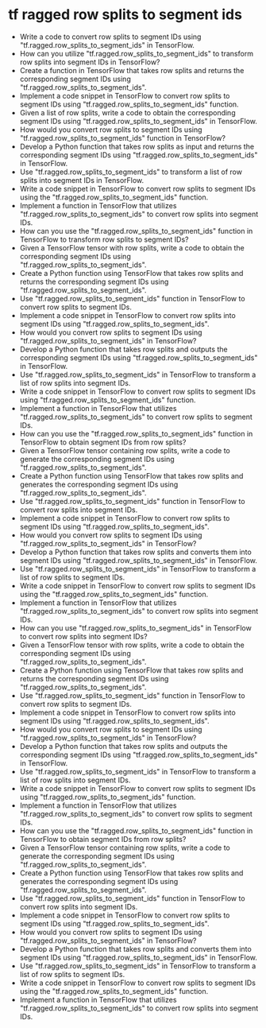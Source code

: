 # tf ragged row splits to segment ids

- Write a code to convert row splits to segment IDs using "tf.ragged.row_splits_to_segment_ids" in TensorFlow.
- How can you utilize "tf.ragged.row_splits_to_segment_ids" to transform row splits into segment IDs in TensorFlow?
- Create a function in TensorFlow that takes row splits and returns the corresponding segment IDs using "tf.ragged.row_splits_to_segment_ids".
- Implement a code snippet in TensorFlow to convert row splits to segment IDs using "tf.ragged.row_splits_to_segment_ids" function.
- Given a list of row splits, write a code to obtain the corresponding segment IDs using "tf.ragged.row_splits_to_segment_ids" in TensorFlow.
- How would you convert row splits to segment IDs using "tf.ragged.row_splits_to_segment_ids" function in TensorFlow?
- Develop a Python function that takes row splits as input and returns the corresponding segment IDs using "tf.ragged.row_splits_to_segment_ids" in TensorFlow.
- Use "tf.ragged.row_splits_to_segment_ids" to transform a list of row splits into segment IDs in TensorFlow.
- Write a code snippet in TensorFlow to convert row splits to segment IDs using the "tf.ragged.row_splits_to_segment_ids" function.
- Implement a function in TensorFlow that utilizes "tf.ragged.row_splits_to_segment_ids" to convert row splits into segment IDs.
- How can you use the "tf.ragged.row_splits_to_segment_ids" function in TensorFlow to transform row splits to segment IDs?
- Given a TensorFlow tensor with row splits, write a code to obtain the corresponding segment IDs using "tf.ragged.row_splits_to_segment_ids".
- Create a Python function using TensorFlow that takes row splits and returns the corresponding segment IDs using "tf.ragged.row_splits_to_segment_ids".
- Use "tf.ragged.row_splits_to_segment_ids" function in TensorFlow to convert row splits to segment IDs.
- Implement a code snippet in TensorFlow to convert row splits into segment IDs using "tf.ragged.row_splits_to_segment_ids".
- How would you convert row splits to segment IDs using "tf.ragged.row_splits_to_segment_ids" in TensorFlow?
- Develop a Python function that takes row splits and outputs the corresponding segment IDs using "tf.ragged.row_splits_to_segment_ids" in TensorFlow.
- Use "tf.ragged.row_splits_to_segment_ids" in TensorFlow to transform a list of row splits into segment IDs.
- Write a code snippet in TensorFlow to convert row splits to segment IDs using "tf.ragged.row_splits_to_segment_ids" function.
- Implement a function in TensorFlow that utilizes "tf.ragged.row_splits_to_segment_ids" to convert row splits to segment IDs.
- How can you use the "tf.ragged.row_splits_to_segment_ids" function in TensorFlow to obtain segment IDs from row splits?
- Given a TensorFlow tensor containing row splits, write a code to generate the corresponding segment IDs using "tf.ragged.row_splits_to_segment_ids".
- Create a Python function using TensorFlow that takes row splits and generates the corresponding segment IDs using "tf.ragged.row_splits_to_segment_ids".
- Use "tf.ragged.row_splits_to_segment_ids" function in TensorFlow to convert row splits into segment IDs.
- Implement a code snippet in TensorFlow to convert row splits to segment IDs using "tf.ragged.row_splits_to_segment_ids".
- How would you convert row splits to segment IDs using "tf.ragged.row_splits_to_segment_ids" in TensorFlow?
- Develop a Python function that takes row splits and converts them into segment IDs using "tf.ragged.row_splits_to_segment_ids" in TensorFlow.
- Use "tf.ragged.row_splits_to_segment_ids" in TensorFlow to transform a list of row splits to segment IDs.
- Write a code snippet in TensorFlow to convert row splits to segment IDs using the "tf.ragged.row_splits_to_segment_ids" function.
- Implement a function in TensorFlow that utilizes "tf.ragged.row_splits_to_segment_ids" to convert row splits into segment IDs.
- How can you use "tf.ragged.row_splits_to_segment_ids" in TensorFlow to convert row splits into segment IDs?
- Given a TensorFlow tensor with row splits, write a code to obtain the corresponding segment IDs using "tf.ragged.row_splits_to_segment_ids".
- Create a Python function using TensorFlow that takes row splits and returns the corresponding segment IDs using "tf.ragged.row_splits_to_segment_ids".
- Use "tf.ragged.row_splits_to_segment_ids" function in TensorFlow to convert row splits to segment IDs.
- Implement a code snippet in TensorFlow to convert row splits into segment IDs using "tf.ragged.row_splits_to_segment_ids".
- How would you convert row splits to segment IDs using "tf.ragged.row_splits_to_segment_ids" in TensorFlow?
- Develop a Python function that takes row splits and outputs the corresponding segment IDs using "tf.ragged.row_splits_to_segment_ids" in TensorFlow.
- Use "tf.ragged.row_splits_to_segment_ids" in TensorFlow to transform a list of row splits into segment IDs.
- Write a code snippet in TensorFlow to convert row splits to segment IDs using "tf.ragged.row_splits_to_segment_ids" function.
- Implement a function in TensorFlow that utilizes "tf.ragged.row_splits_to_segment_ids" to convert row splits to segment IDs.
- How can you use the "tf.ragged.row_splits_to_segment_ids" function in TensorFlow to obtain segment IDs from row splits?
- Given a TensorFlow tensor containing row splits, write a code to generate the corresponding segment IDs using "tf.ragged.row_splits_to_segment_ids".
- Create a Python function using TensorFlow that takes row splits and generates the corresponding segment IDs using "tf.ragged.row_splits_to_segment_ids".
- Use "tf.ragged.row_splits_to_segment_ids" function in TensorFlow to convert row splits into segment IDs.
- Implement a code snippet in TensorFlow to convert row splits to segment IDs using "tf.ragged.row_splits_to_segment_ids".
- How would you convert row splits to segment IDs using "tf.ragged.row_splits_to_segment_ids" in TensorFlow?
- Develop a Python function that takes row splits and converts them into segment IDs using "tf.ragged.row_splits_to_segment_ids" in TensorFlow.
- Use "tf.ragged.row_splits_to_segment_ids" in TensorFlow to transform a list of row splits to segment IDs.
- Write a code snippet in TensorFlow to convert row splits to segment IDs using the "tf.ragged.row_splits_to_segment_ids" function.
- Implement a function in TensorFlow that utilizes "tf.ragged.row_splits_to_segment_ids" to convert row splits into segment IDs.